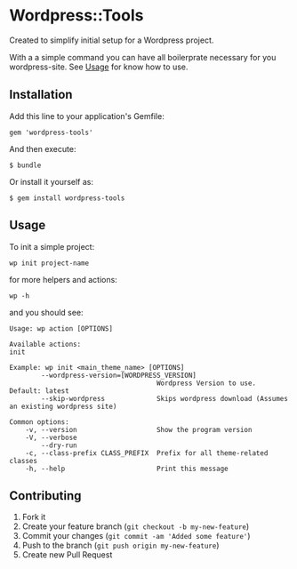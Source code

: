 # Wordpress::Tools

Created to simplify initial setup for a Wordpress project.

With a a simple command you can have all boilerprate necessary for you wordpress-site.
See [Usage](#usage) for know how to use.

## Installation

Add this line to your application's Gemfile:

    gem 'wordpress-tools'

And then execute:

    $ bundle

Or install it yourself as:

    $ gem install wordpress-tools

## <a id="usage"></a>Usage

To init a simple project:

    wp init project-name

for more helpers and actions:

    wp -h
and you should see:

    Usage: wp action [OPTIONS]

    Available actions:
    init

    Example: wp init <main_theme_name> [OPTIONS]
            --wordpress-version=[WORDPRESS_VERSION]
                                         Wordpress Version to use. Default: latest
            --skip-wordpress             Skips wordpress download (Assumes an existing wordpress site)

    Common options:
        -v, --version                    Show the program version
        -V, --verbose
            --dry-run
        -c, --class-prefix CLASS_PREFIX  Prefix for all theme-related classes
        -h, --help                       Print this message



## Contributing

1. Fork it
2. Create your feature branch (`git checkout -b my-new-feature`)
3. Commit your changes (`git commit -am 'Added some feature'`)
4. Push to the branch (`git push origin my-new-feature`)
5. Create new Pull Request
